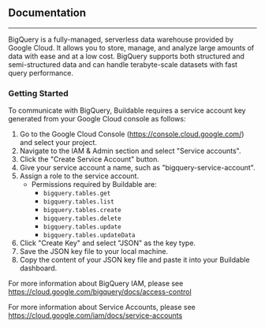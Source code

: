 ## Documentation
----

BigQuery is a fully-managed, serverless data warehouse provided by Google Cloud. It allows you to store, manage, and analyze large amounts of data with ease and at a low cost. BigQuery supports both structured and semi-structured data and can handle terabyte-scale datasets with fast query performance.

### Getting Started

To communicate with BigQuery, Buildable requires a service account key generated from your Google Cloud console as follows:
1. Go to the Google Cloud Console (https://console.cloud.google.com/) and select your project.
2. Navigate to the IAM & Admin section and select "Service accounts".
3. Click the "Create Service Account" button.
4. Give your service account a name, such as "bigquery-service-account".
5. Assign a role to the service account.
    - Permissions required by Buildable are:
      - `bigquery.tables.get`
      - `bigquery.tables.list`
      - `bigquery.tables.create`
      - `bigquery.tables.delete`
      - `bigquery.tables.update`
      - `bigquery.tables.updateData`
6. Click "Create Key" and select "JSON" as the key type.
7. Save the JSON key file to your local machine.
8. Copy the content of your JSON key file and paste it into your Buildable dashboard.

For more information about BigQuery IAM, please see https://cloud.google.com/bigquery/docs/access-control

For more information about Service Accounts, please see https://cloud.google.com/iam/docs/service-accounts

